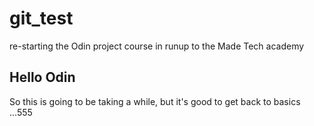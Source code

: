 # git_test
re-starting the Odin project course in runup to the Made Tech academy

## Hello Odin
So this is going to be taking a while, but it's good to get back to basics ...555